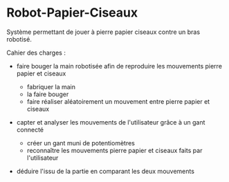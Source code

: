 # Robot-Papier-Ciseaux
Système permettant de jouer à pierre papier ciseaux contre un bras robotisé. 


Cahier des charges :
 * faire bouger la main robotisée afin de reproduire les mouvements pierre papier et ciseaux
   * fabriquer la main
   * la faire bouger
   * faire réaliser aléatoirement un mouvement entre pierre papier et ciseaux
 
 * capter et analyser les mouvements de l'utilisateur grâce à un gant connecté
    * créer un gant muni de potentiomètres
    * reconnaître les mouvements pierre papier et ciseaux faits par l'utilisateur
 
* déduire l'issu de la partie en comparant les deux mouvements
  
 
